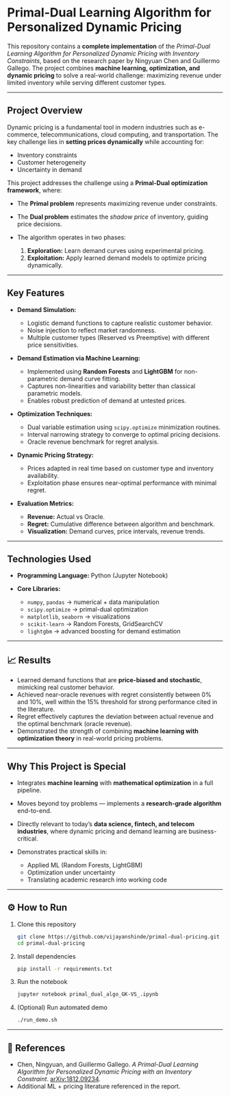 # Primal-Dual Learning Algorithm for Personalized Dynamic Pricing

This repository contains a **complete implementation** of the *Primal-Dual Learning Algorithm for Personalized Dynamic Pricing with Inventory Constraints*, based on the research paper by Ningyuan Chen and Guillermo Gallego. The project combines **machine learning, optimization, and dynamic pricing** to solve a real-world challenge: maximizing revenue under limited inventory while serving different customer types.

---

##  Project Overview

Dynamic pricing is a fundamental tool in modern industries such as e-commerce, telecommunications, cloud computing, and transportation. The key challenge lies in **setting prices dynamically** while accounting for:

* Inventory constraints
* Customer heterogeneity
* Uncertainty in demand

This project addresses the challenge using a **Primal-Dual optimization framework**, where:

* The **Primal problem** represents maximizing revenue under constraints.
* The **Dual problem** estimates the *shadow price* of inventory, guiding price decisions.
* The algorithm operates in two phases:

  1. **Exploration:** Learn demand curves using experimental pricing.
  2. **Exploitation:** Apply learned demand models to optimize pricing dynamically.

---

##  Key Features

* **Demand Simulation:**

  * Logistic demand functions to capture realistic customer behavior.
  * Noise injection to reflect market randomness.
  * Multiple customer types (Reserved vs Preemptive) with different price sensitivities.

* **Demand Estimation via Machine Learning:**

  * Implemented using **Random Forests** and **LightGBM** for non-parametric demand curve fitting.
  * Captures non-linearities and variability better than classical parametric models.
  * Enables robust prediction of demand at untested prices.

* **Optimization Techniques:**

  * Dual variable estimation using `scipy.optimize` minimization routines.
  * Interval narrowing strategy to converge to optimal pricing decisions.
  * Oracle revenue benchmark for regret analysis.

* **Dynamic Pricing Strategy:**

  * Prices adapted in real time based on customer type and inventory availability.
  * Exploitation phase ensures near-optimal performance with minimal regret.

* **Evaluation Metrics:**

  * **Revenue:** Actual vs Oracle.
  * **Regret:** Cumulative difference between algorithm and benchmark.
  * **Visualization:** Demand curves, price intervals, revenue trends.

---

##  Technologies Used

* **Programming Language:** Python (Jupyter Notebook)
* **Core Libraries:**

  * `numpy`, `pandas` → numerical + data manipulation
  * `scipy.optimize` → primal-dual optimization
  * `matplotlib`, `seaborn` → visualizations
  * `scikit-learn` → Random Forests, GridSearchCV
  * `lightgbm` → advanced boosting for demand estimation

---

## 📈 Results

* Learned demand functions that are **price-biased and stochastic**, mimicking real customer behavior.
* Achieved near-oracle revenues with regret consistently between 0% and 10%, well within the 15% threshold for strong performance cited in the literature.
* Regret effectively captures the deviation between actual revenue and the optimal benchmark (oracle revenue).
* Demonstrated the strength of combining **machine learning with optimization theory** in real-world pricing problems.



---

##  Why This Project is Special

* Integrates **machine learning** with **mathematical optimization** in a full pipeline.
* Moves beyond toy problems — implements a **research-grade algorithm** end-to-end.
* Directly relevant to today’s **data science, fintech, and telecom industries**, where dynamic pricing and demand learning are business-critical.
* Demonstrates practical skills in:

  * Applied ML (Random Forests, LightGBM)
  * Optimization under uncertainty
  * Translating academic research into working code

---

## ⚙️ How to Run

1. Clone this repository

   ```bash
   git clone https://github.com/vijayanshinde/primal-dual-pricing.git
   cd primal-dual-pricing
   ```
2. Install dependencies

   ```bash
   pip install -r requirements.txt
   ```
3. Run the notebook

   ```bash
   jupyter notebook primal_dual_algo_GK-VS_.ipynb
   ```
4. (Optional) Run automated demo

   ```bash
   ./run_demo.sh
   ```

---

## 📄 References

* Chen, Ningyuan, and Guillermo Gallego. *A Primal-Dual Learning Algorithm for Personalized Dynamic Pricing with an Inventory Constraint*. [arXiv:1812.09234](https://arxiv.org/pdf/1812.09234).
* Additional ML + pricing literature referenced in the report.



